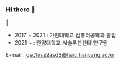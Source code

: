 ### Hi there 👋

<!--
**ye970/ye970** is a ✨ _special_ ✨ repository because its `README.md` (this file) appears on your GitHub profile.

Here are some ideas to get you started:

--> 🌱

- 2017 ~ 2021 : 가천대학교 컴퓨터공학과 졸업
- 2021 ~ : 한양대학교 AI솔루션센터 연구원

E-mail : qsc1esz2asd3@haic.hanyang.ac.kr
